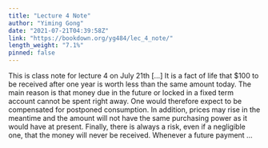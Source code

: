 ```yaml
---
title: "Lecture 4 Note"
author: "Yiming Gong"
date: "2021-07-21T04:39:58Z"
link: "https://bookdown.org/yg484/lec_4_note/"
length_weight: "7.1%"
pinned: false
---
```


This is class note for lecture 4 on July 21th [...] It is a fact of life that $100 to be received after one year is worth less than
the same amount today. The main reason is that money due in the future or
locked in a fixed term account cannot be spent right away. One would therefore
expect to be compensated for postponed consumption. In addition, prices may
rise in the meantime and the amount will not have the same purchasing power
as it would have at present. Finally, there is always a risk, even if a negligible
one, that the money will never be received. Whenever a future payment ...
